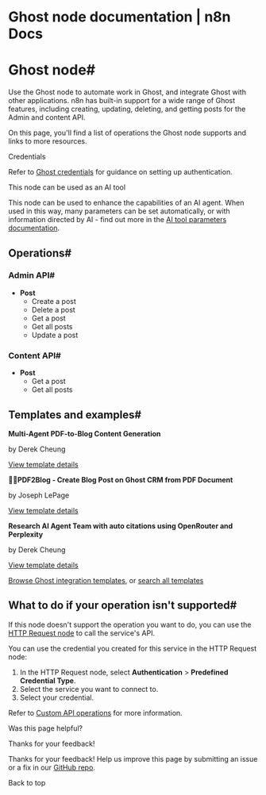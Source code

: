 # Ghost node documentation | n8n Docs

[ ](https://github.com/n8n-io/n8n-docs/edit/main/docs/integrations/builtin/app-nodes/n8n-nodes-base.ghost.md "Edit this page")

# Ghost node#

Use the Ghost node to automate work in Ghost, and integrate Ghost with other applications. n8n has built-in support for a wide range of Ghost features, including creating, updating, deleting, and getting posts for the Admin and content API. 

On this page, you'll find a list of operations the Ghost node supports and links to more resources.

Credentials

Refer to [Ghost credentials](../../credentials/ghost/) for guidance on setting up authentication. 

This node can be used as an AI tool

This node can be used to enhance the capabilities of an AI agent. When used in this way, many parameters can be set automatically, or with information directed by AI - find out more in the [AI tool parameters documentation](../../../../advanced-ai/examples/using-the-fromai-function/).

## Operations#

### Admin API#

  * **Post**
    * Create a post
    * Delete a post
    * Get a post
    * Get all posts
    * Update a post

### Content API#

  * **Post**
    * Get a post
    * Get all posts

## Templates and examples#

**Multi-Agent PDF-to-Blog Content Generation**

by Derek Cheung

[View template details](https://n8n.io/workflows/2457-multi-agent-pdf-to-blog-content-generation/)

**📄🌐PDF2Blog - Create Blog Post on Ghost CRM from PDF Document**

by Joseph LePage

[View template details](https://n8n.io/workflows/2522-pdf2blog-create-blog-post-on-ghost-crm-from-pdf-document/)

**Research AI Agent Team with auto citations using OpenRouter and Perplexity**

by Derek Cheung

[View template details](https://n8n.io/workflows/2607-research-ai-agent-team-with-auto-citations-using-openrouter-and-perplexity/)

[Browse Ghost integration templates](https://n8n.io/integrations/ghost/), or [search all templates](https://n8n.io/workflows/)

## What to do if your operation isn't supported#

If this node doesn't support the operation you want to do, you can use the [HTTP Request node](../../core-nodes/n8n-nodes-base.httprequest/) to call the service's API.

You can use the credential you created for this service in the HTTP Request node: 

  1. In the HTTP Request node, select **Authentication** > **Predefined Credential Type**.
  2. Select the service you want to connect to.
  3. Select your credential.

Refer to [Custom API operations](../../../custom-operations/) for more information.

Was this page helpful? 

Thanks for your feedback! 

Thanks for your feedback! Help us improve this page by submitting an issue or a fix in our [GitHub repo](https://github.com/n8n-io/n8n-docs). 

Back to top
